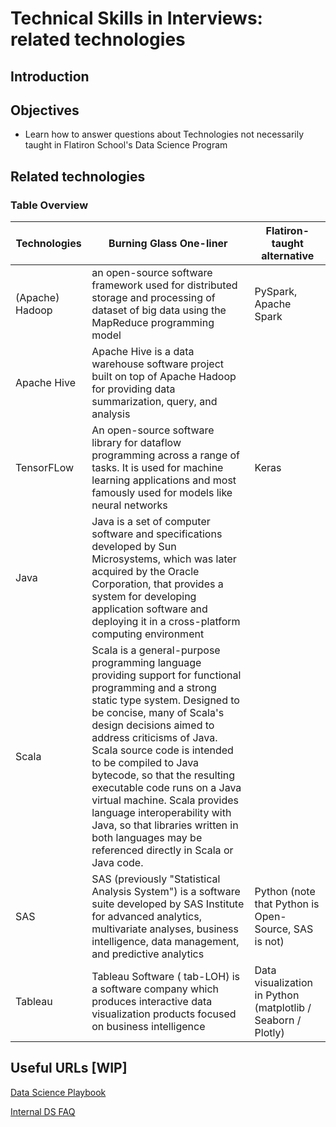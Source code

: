 # Technical Skills in Interviews: related technologies

## Introduction

## Objectives

* Learn how to answer questions about Technologies not necessarily taught in Flatiron School's Data Science Program

## Related technologies

### Table Overview

| Technologies   |      Burning Glass One-liner    |  Flatiron-taught alternative |
|----------|-------------|---------|
| (Apache) Hadoop |  an open-source software framework used for distributed storage and processing of dataset of big data using the MapReduce programming model | PySpark, Apache Spark |
| Apache Hive | Apache Hive is a data warehouse software project built on top of Apache Hadoop for providing data summarization, query, and analysis |  |
| TensorFLow | An open-source software library for dataflow programming across a range of tasks. It is used for machine learning applications and most famously used for models like neural networks | Keras |
| Java | Java is a set of computer software and specifications developed by Sun Microsystems, which was later acquired by the Oracle Corporation, that provides a system for developing application software and deploying it in a cross-platform computing environment |
| Scala | Scala is a general-purpose programming language providing support for functional programming and a strong static type system. Designed to be concise, many of Scala's design decisions aimed to address criticisms of Java.   Scala source code is intended to be compiled to Java bytecode, so that the resulting executable code runs on a Java virtual machine. Scala provides language interoperability with Java, so that libraries written in both languages may be referenced directly in Scala or Java code.|| 
| SAS | SAS (previously "Statistical Analysis System") is a software suite developed by SAS Institute for advanced analytics, multivariate analyses, business intelligence, data management, and predictive analytics | Python (note that Python is Open-Source, SAS is not)|
| Tableau | Tableau Software ( tab-LOH) is a software company which produces interactive data visualization products focused on business intelligence | Data visualization in Python (matplotlib / Seaborn / Plotly) |



## Useful URLs [WIP]

[Data Science Playbook](https://docs.google.com/document/d/1hHNbTeDh_tvXjxy2i2VcPv14YIimuwcBFdZ1SfFLrBU/edit)

[Internal DS FAQ](https://docs.google.com/document/d/1KvIMh57QFQctRw_QjuRd26TtRE_6AoPr2FBBE4TUCzs/edit?usp=sharing)
